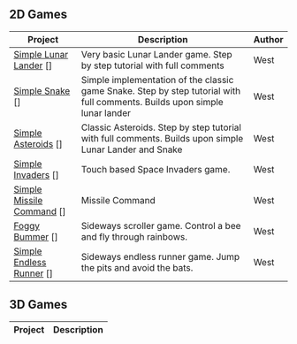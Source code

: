 2D Games
------------
| Project                 | Description   | Author  |
| -------------           | ------------- | ------  |
|[Simple Lunar Lander] [] | Very basic Lunar Lander game.  Step by step tutorial with full comments  |  West  |
|[Simple Snake] []        | Simple implementation of the classic game Snake.  Step by step tutorial with full comments.  Builds upon simple lunar lander  |  West  |
|[Simple Asteroids] []    | Classic Asteroids. Step by step tutorial with full comments.  Builds upon simple Lunar Lander and Snake  |  West  |
|[Simple Invaders] []     | Touch based Space Invaders game.  |  West  |
|[Simple Missile Command] [] | Missile Command  |  West  |
|[Foggy Bummer] [] | Sideways scroller game.  Control a bee and fly through rainbows.  |  West  |
|[Simple Endless Runner] [] | Sideways endless runner game.  Jump the pits and avoid the bats.  |  West  |

3D Games
------------

| Project            | Description   | 
| -------------      | ------------- | 



[Simple Invaders]: https://gist.github.com/Westenburg/273e478b26432f4bdeb5
[Simple Lunar Lander]: https://gist.github.com/Westenburg/5799558
[Simple Snake]: https://gist.github.com/Westenburg/6487451
[Simple Missile Command]: https://gist.github.com/Westenburg/7ef74e2edd4da341f1cb
[Simple Asteroids]: https://gist.github.com/Westenburg/6487497
[Foggy Bummer]: https://gist.github.com/Westenburg/5761018
[Simple Endless Runner]: https://gist.github.com/Westenburg/713b824a7bea4d67e3c8

